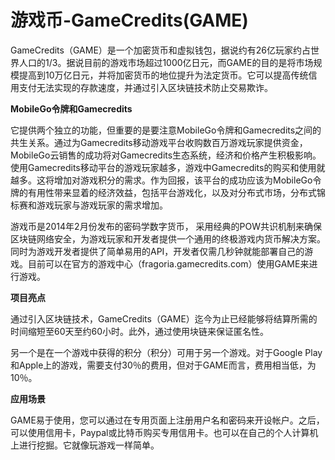 # 游戏币-GameCredits(GAME)

GameCredits（GAME）是一个加密货币和虚拟钱包，据说约有26亿玩家约占世界人口的1/3。据说目前的游戏市场超过1000亿日元，而GAME的目的是将市场规模提高到10万亿日元，并将加密货币的地位提升为法定货币。它可以提高传统信用支付无法实现的存款速度，并通过引入区块链技术防止交易欺诈。

**MobileGo令牌和Gamecredits**

它提供两个独立的功能，但重要的是要注意MobileGo令牌和Gamecredits之间的共生关系。通过为Gamecredits移动游戏平台收购数百万游戏玩家提供资金，MobileGo云销售的成功将对Gamecredits生态系统，经济和价格产生积极影响。使用Gamecredits移动平台的游戏玩家越多，游戏中Gamecredits的购买和使用就越多。这将增加对游戏积分的需求。作为回报，该平台的成功应该为MobileGo令牌的有用性带来显着的经济效益，包括平台游戏化，以及对分布式市场，分布式锦标赛和游戏玩家与游戏玩家的需求增加。

游戏币是2014年2月份发布的密码学数字货币， 采用经典的POW共识机制来确保区块链网络安全，为游戏玩家和开发者提供一个通用的终极游戏内货币解决方案。同时为游戏开发者提供了简单易用的API，开发者仅需几秒钟就能部署自己的游戏。目前可以在官方的游戏中心（fragoria.gamecredits.com）使用GAME来进行游戏。

**项目亮点**

通过引入区块链技术，GameCredits（GAME）迄今为止已经能够将结算所需的时间缩短至60天至约60小时。此外，通过使用块链来保证匿名性。

另一个是在一个游戏中获得的积分（积分）可用于另一个游戏。对于Google Play和Apple上的游戏，需要支付30％的费用，但对于GAME而言，费用相当低，为10％。

**应用场景**

GAME易于使用，您可以通过在专用页面上注册用户名和密码来开设帐户。之后，可以使用信用卡，Paypal或比特币购买专用信用卡。也可以在自己的个人计算机上进行挖掘。它就像玩游戏一样简单。
